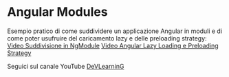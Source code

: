 # Angular Modules

Esempio pratico di come suddividere un applicazione Angular in moduli e di come poter usufruire del caricamento lazy e delle preloading strategy:
[Video Suddivisione in NgModule](https://youtu.be/JhwY2-t1PBM)
[Video Angular Lazy Loading e Preloading Strategy](https://youtu.be/8T2sJtbz5Sw)

Seguici sul canale YouTube [DeVLearninG](https://www.youtube.com/c/DeVLearninG)